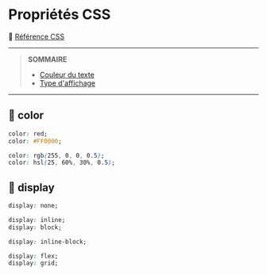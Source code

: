 # Propriétés CSS

🔗 [Référence CSS](https://developer.mozilla.org/fr/docs/Web/CSS/Reference)

---
> **SOMMAIRE**
> + [Couleur du texte](#-color)
> + [Type d'affichage](#-display)
---

## 🔵 color

```css
color: red;
color: #FF0000;

color: rgb(255, 0, 0, 0.5);
color: hsl(25, 60%, 30%, 0.5);
```

## 🔵 display

```css
display: none;

display: inline;
display: block;

display: inline-block;

display: flex;
display: grid;
```
